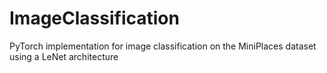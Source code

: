 # ImageClassification
PyTorch implementation for image classification on the MiniPlaces dataset using a LeNet architecture
